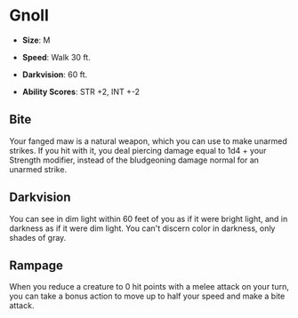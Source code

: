 # Gnoll


- **Size**: M

- **Speed**: Walk 30 ft.

- **Darkvision**: 60 ft.

- **Ability Scores**: STR +2, INT +-2

## Bite
Your fanged maw is a natural weapon, which you can use to make unarmed strikes. If you hit with it, you deal piercing damage equal to 1d4 + your Strength modifier, instead of the bludgeoning damage normal for an unarmed strike.

## Darkvision
You can see in dim light within 60 feet of you as if it were bright light, and in darkness as if it were dim light. You can't discern color in darkness, only shades of gray.

## Rampage
When you reduce a creature to 0 hit points with a melee attack on your turn, you can take a bonus action to move up to half your speed and make a bite attack.